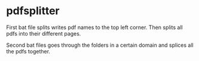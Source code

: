 # pdfsplitter

First bat file splits writes pdf names to the top left corner.
Then splits all pdfs into their different pages.

Second bat files goes through the folders in a certain domain and splices all the pdfs together.
